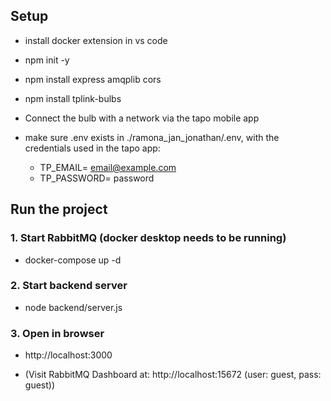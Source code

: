 ## Setup
- install docker extension in vs code

- npm init -y
- npm install express amqplib cors
- npm install tplink-bulbs

- Connect the bulb with a network via the tapo mobile app

- make sure .env exists in ./ramona_jan_jonathan/.env, with the credentials used in the tapo app:
    - TP_EMAIL= email@example.com
    - TP_PASSWORD= password


## Run the project
### 1. Start RabbitMQ (docker desktop needs to be running)
- docker-compose up -d

### 2. Start backend server
- node backend/server.js

### 3. Open in browser
- http://localhost:3000

- (Visit RabbitMQ Dashboard at: http://localhost:15672 (user: guest, pass: guest))
